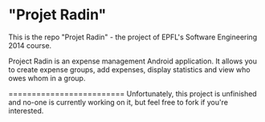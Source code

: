 "Projet Radin"
========================

This is the repo "Projet Radin" - the project of EPFL's Software Engineering 2014 course.

Project Radin is an expense management Android application. It allows you to create expense groups, add expenses, display statistics and view who owes whom in a group.

=========================
Unfortunately, this project is unfinished and no-one is currently working on it, but feel free to fork if you're interested.
